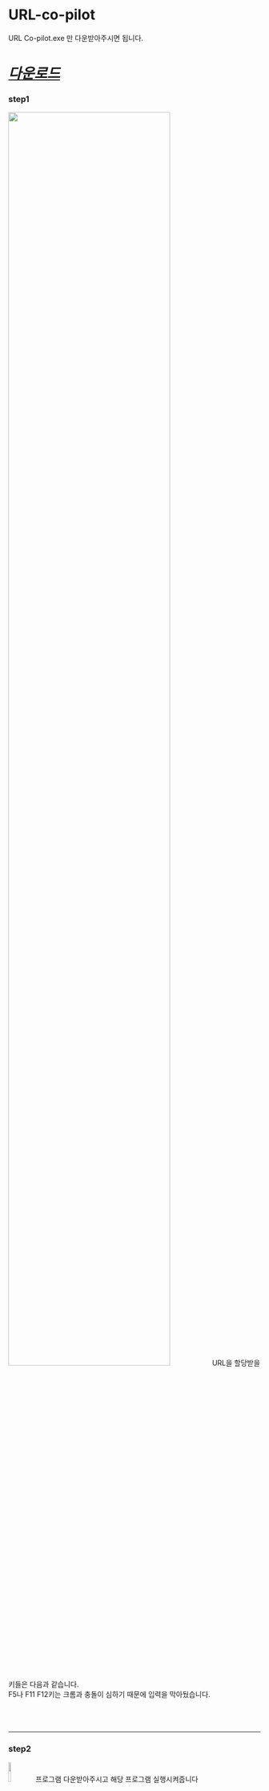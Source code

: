 # URL-co-pilot
URL Co-pilot.exe 만 다운받아주시면 됩니다.
# __*[다운로드](https://github.com/HelloZOOO/URL-co-pilot/raw/main/URL%20Co-pilot.exe)*__

### step1
<img width="80%" src="https://user-images.githubusercontent.com/42949995/219395147-3d13a84c-eea5-4a78-878f-4fb9f4cf0db8.png"/> 
URL을 할당받을 키들은 다음과 같습니다.<br/>   
F5나 F11 F12키는 크롬과 충돌이 심하기 때문에 입력을 막아뒀습니다.<br/>   
<br/><br/><br/>

***
### step2
<img width="10%" src="https://user-images.githubusercontent.com/42949995/219392767-8cdea519-5511-4d36-8066-419435a3df36.png"/>
프로그램 다운받아주시고 해당 프로그램 실행시켜줍니다
<br/><br/><br/><br/><br/>

***
### step3
<img width="50%" src="https://user-images.githubusercontent.com/42949995/219394043-1c470575-ed0a-4f42-b4c5-12b3df9accec.png"/>
<img width="50%" src="https://user-images.githubusercontent.com/42949995/219394950-8afbf08f-901a-4001-97ee-c1daaee16d08.png"/>
프로그램 실행시켜주시면 크게 URL 입력부분 / 적용부분만 보시면 됩니다만<br/>
__URL 초기화를 누르면 전부 초기화되기 떄문에__<br/>
URL 입력부분을 한번에 입력하는걸 추천드립니다.<br/>
<br/><br/><br/>

***
## 프로그램 실행
<img width="80%" src="https://user-images.githubusercontent.com/42949995/219395323-6561e279-f122-4f55-a898-14efa02929b1.gif"/>
URL을 전부 입력하시고 적용버튼을 누르면 각 키에 URL이 할당되어 크롬 내부에서 바로 탭이동이 가능합니다   &nbsp;
해당 반매크로 프로그램은 다른 프로그램에서도 똑같이 작동하기 떄문에 꼭 크롬탭을 클릭해서 크롬에서만 사용해주세요   &nbsp;

***
<br/><br/><br/>
*반응좋으면 업데이트 할거*   
- 키보드 입력 일시정지 기능   
- 현재 URL 키매핑 저장 기능   
